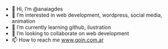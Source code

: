 - 👋 Hi, I’m @anaiagdes
- 👀 I’m interested in web development, wordpress, social media, animation
- 🌱 I’m currently learning github, ilustration
- 💞️ I’m looking to collaborate on web development
- 📫 How to reach me www.goin.com.ar

<!---
anaiagdes/anaiagdes is a ✨ special ✨ repository because its `README.md` (this file) appears on your GitHub profile.
You can click the Preview link to take a look at your changes.
--->
